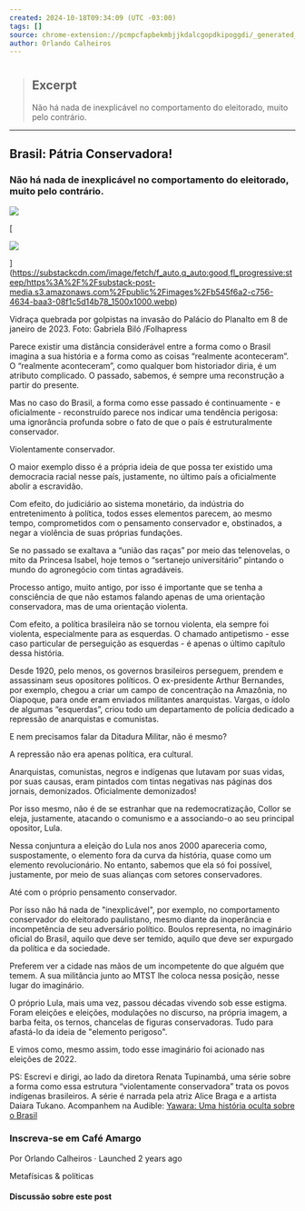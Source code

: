 ```yaml
---
created: 2024-10-18T09:34:09 (UTC -03:00)
tags: []
source: chrome-extension://pcmpcfapbekmbjjkdalcgopdkipoggdi/_generated_background_page.html
author: Orlando Calheiros
---
```


# 

> ## Excerpt
> Não há nada de inexplicável no comportamento do eleitorado, muito pelo contrário.

---
## Brasil: Pátria Conservadora!

### Não há nada de inexplicável no comportamento do eleitorado, muito pelo contrário.

[![](https://substackcdn.com/image/fetch/w_80,c_limit,f_auto,q_auto:good,fl_progressive:steep/https%3A%2F%2Fbucketeer-e05bbc84-baa3-437e-9518-adb32be77984.s3.amazonaws.com%2Fpublic%2Fimages%2F1d474b71-065d-4a0e-b8d5-d04db704496b_400x400.jpeg)](https://substack.com/profile/112006666-orlando-calheiros)

[

![](https://substackcdn.com/image/fetch/w_1456,c_limit,f_auto,q_auto:good,fl_progressive:steep/https%3A%2F%2Fsubstack-post-media.s3.amazonaws.com%2Fpublic%2Fimages%2Fb545f6a2-c756-4634-baa3-08f1c5d14b78_1500x1000.webp)

](https://substackcdn.com/image/fetch/f_auto,q_auto:good,fl_progressive:steep/https%3A%2F%2Fsubstack-post-media.s3.amazonaws.com%2Fpublic%2Fimages%2Fb545f6a2-c756-4634-baa3-08f1c5d14b78_1500x1000.webp)

Vidraça quebrada por golpistas na invasão do Palácio do Planalto em 8 de janeiro de 2023. Foto: Gabriela Biló /Folhapress

Parece existir uma distância considerável entre a forma como o Brasil imagina a sua história e a forma como as coisas “realmente aconteceram”. O “realmente aconteceram”, como qualquer bom historiador diria, é um atributo complicado. O passado, sabemos, é sempre uma reconstrução a partir do presente.

Mas no caso do Brasil, a forma como esse passado é continuamente - e oficialmente - reconstruído parece nos indicar uma tendência perigosa: uma ignorância profunda sobre o fato de que o país é estruturalmente conservador.

Violentamente conservador.

O maior exemplo disso é a própria ideia de que possa ter existido uma democracia racial nesse país, justamente, no último país a oficialmente abolir a escravidão.

Com efeito, do judiciário ao sistema monetário, da indústria do entretenimento à política, todos esses elementos parecem, ao mesmo tempo, comprometidos com o pensamento conservador e, obstinados, a negar a violência de suas próprias fundações.

Se no passado se exaltava a “união das raças” por meio das telenovelas, o mito da Princesa Isabel, hoje temos o “sertanejo universitário” pintando o mundo do agronegócio com tintas agradáveis.

Processo antigo, muito antigo, por isso é importante que se tenha a consciência de que não estamos falando apenas de uma orientação conservadora, mas de uma orientação violenta.

Com efeito, a política brasileira não se tornou violenta, ela sempre foi violenta, especialmente para as esquerdas. O chamado antipetismo - esse caso particular de perseguição as esquerdas - é apenas o último capítulo dessa história.

Desde 1920, pelo menos, os governos brasileiros perseguem, prendem e assassinam seus opositores políticos. O ex-presidente Arthur Bernandes, por exemplo, chegou a criar um campo de concentração na Amazônia, no Oiapoque, para onde eram enviados militantes anarquistas. Vargas, o ídolo de algumas “esquerdas”, criou todo um departamento de polícia dedicado a repressão de anarquistas e comunistas.

E nem precisamos falar da Ditadura Militar, não é mesmo?

A repressão não era apenas política, era cultural.

Anarquistas, comunistas, negros e indígenas que lutavam por suas vidas, por suas causas, eram pintados com tintas negativas nas páginas dos jornais, demonizados. Oficialmente demonizados!

Por isso mesmo, não é de se estranhar que na redemocratização, Collor se eleja, justamente, atacando o comunismo e a associando-o ao seu principal opositor, Lula.

Nessa conjuntura a eleição do Lula nos anos 2000 apareceria como, suspostamente, o elemento fora da curva da história, quase como um elemento revolucionário. No entanto, sabemos que ela só foi possível, justamente, por meio de suas alianças com setores conservadores.

Até com o próprio pensamento conservador.

Por isso não há nada de "inexplicável", por exemplo, no comportamento conservador do eleitorado paulistano, mesmo diante da inoperância e incompetência de seu adversário político. Boulos representa, no imaginário oficial do Brasil, aquilo que deve ser temido, aquilo que deve ser expurgado da política e da sociedade.

Preferem ver a cidade nas mãos de um incompetente do que alguém que temem. A sua militância junto ao MTST lhe coloca nessa posição, nesse lugar do imaginário.

O próprio Lula, mais uma vez, passou décadas vivendo sob esse estigma. Foram eleições e eleições, modulações no discurso, na própria imagem, a barba feita, os ternos, chancelas de figuras conservadoras. Tudo para afastá-lo da ideia de "elemento perigoso".

E vimos como, mesmo assim, todo esse imaginário foi acionado nas eleições de 2022.

PS: Escrevi e dirigi, ao lado da diretora Renata Tupinambá, uma série sobre a forma como essa estrutura “violentamente conservadora” trata os povos indígenas brasileiros. A série é narrada pela atriz Alice Braga e a artista Daiara Tukano. Acompanhem na Audible: [Yawara: Uma história oculta sobre o Brasil](https://www.audible.com.br/pd/YAWARA-Uma-historia-oculta-sobre-o-Brasil-Audiolivro/B0DCGRFSX6?source_code=AUDBROR69409292400CX)

### Inscreva-se em Café Amargo

Por Orlando Calheiros · Launched 2 years ago

Metafísicas & políticas

#### Discussão sobre este post
